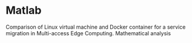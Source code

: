 # Matlab
Comparison of Linux virtual machine and Docker container for 
a service migration in Multi-access Edge Computing.
Mathematical analysis
